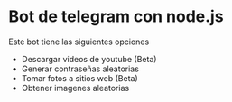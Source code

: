 # Bot de telegram con node.js

Este bot tiene las siguientes opciones

- Descargar videos de youtube (Beta)
- Generar contraseñas aleatorias
- Tomar fotos a sitios web (Beta)
- Obtener imagenes aleatorias

